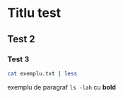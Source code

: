 # Titlu test

## Test 2

### Test 3

```bash
cat exemplu.txt | less
```
exemplu de paragraf `ls -lah` cu **bold**
